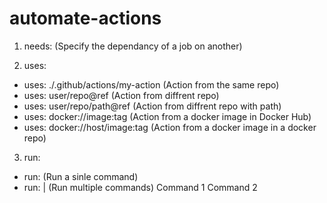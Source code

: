 # automate-actions

1. needs: (Specify the dependancy of a job on another)

2. uses:

- uses: ./.github/actions/my-action (Action from the same repo)
- uses: user/repo@ref (Action from diffrent repo)
- uses: user/repo/path@ref (Action from diffrent repo with path)
- uses: docker://image:tag (Action from a docker image in Docker Hub)
- uses: docker://host/image:tag (Action from a docker image in a docker repo)

3. run:

- run: (Run a sinle command)
- run: | (Run multiple commands)
  Command 1
  Command 2
